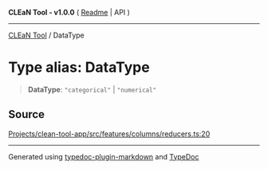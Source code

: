 **CLEaN Tool - v1.0.0** ( [Readme](../README.md) \| API )

***

[CLEaN Tool](../exports.md) / DataType

# Type alias: DataType

> **DataType**: `"categorical"` \| `"numerical"`

## Source

[Projects/clean-tool-app/src/features/columns/reducers.ts:20](https://github.com/yuckyh/clean-tool-app/)

***

Generated using [typedoc-plugin-markdown](https://www.npmjs.com/package/typedoc-plugin-markdown) and [TypeDoc](https://typedoc.org/)
